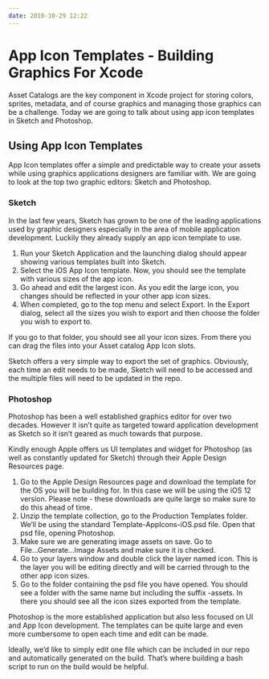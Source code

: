 ```yaml
---
date: 2018-10-29 12:22
---
```

# App Icon Templates - Building Graphics For Xcode


Asset Catalogs are the key component in Xcode project for storing colors, sprites, metadata, and of course graphics and managing those graphics can be a challenge. Today we are going to talk about using app icon templates in Sketch and Photoshop.


## Using App Icon Templates


App Icon templates offer a simple and predictable way to create your assets while using graphics applications designers are familiar with. We are going to look at the top two graphic editors: Sketch and Photoshop.


### Sketch


In the last few years, Sketch has grown to be one of the leading applications used by graphic designers especially in the area of mobile application development. Luckily they already supply an app icon template to use.


1.  Run your Sketch Application and the launching dialog should appear showing various templates built into Sketch.
1.  Select the iOS App Icon template. Now, you should see the template with various sizes of the app icon.
1.  Go ahead and edit the largest icon. As you edit the large icon, you changes should be reflected in your other app icon sizes.
1.  When completed, go to the top menu and select Export. In the Export dialog, select all the sizes you wish to export and then choose the folder you wish to export to.


If you go to that folder, you should see all your icon sizes. From there you can drag the files into your Asset catalog App Icon slots.



Sketch offers a very simple way to export the set of graphics. Obviously, each time an edit needs to be made, Sketch will need to be accessed and the multiple files will need to be updated in the repo.


### Photoshop


Photoshop has been a well established graphics editor for over two decades. However it isn’t quite as targeted toward application development as Sketch so it isn’t geared as much towards that purpose.



Kindly enough Apple offers us UI templates and widget for Photoshop (as well as constantly updated for Sketch) through their Apple Design Resources page.


1.  Go to the Apple Design Resources page and download the template for the OS you will be building for. In this case we will be using the iOS 12 version. Please note - these downloads are quite large so make sure to do this ahead of time.
1.  Unzip the template collection, go to the Production Templates folder. We’ll be using the standard Template-AppIcons-iOS.psd file. Open that psd file, opening Photoshop.
1.  Make sure we are generating image assets on save. Go to File...Generate...Image Assets and make sure it is checked.
1.  Go to your layers window and double click the layer named icon. This is the layer you will be editing directly and will be carried through to the other app icon sizes.
1.  Go to the folder containing the psd file you have opened. You should see a folder with the same name but including the suffix -assets. In there you should see all the icon sizes exported from the template.


Photoshop is the more established application but also less focused on UI and App Icon development. The templates can be quite large and even more cumbersome to open each time and edit can be made.



Ideally, we’d like to simply edit one file which can be included in our repo and automatically generated on the build. That’s where building a bash script to run on the build would be helpful.